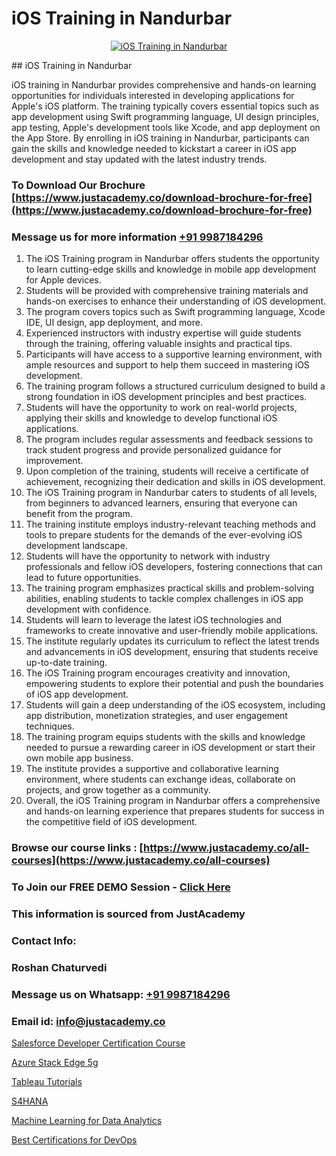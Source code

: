# iOS Training in Nandurbar

<p align="center">
  <a href="https://justacademy.co/course-detail/ios-training">
    <img src="https://justacademy.co/storage2/course_image/1676636008_course_image.webp" alt="iOS Training in Nandurbar">
  </a>
</p>
## iOS Training in Nandurbar

iOS training in Nandurbar provides comprehensive and hands-on learning opportunities for individuals interested in developing applications for Apple's iOS platform. The training typically covers essential topics such as app development using Swift programming language, UI design principles, app testing, Apple's development tools like Xcode, and app deployment on the App Store. By enrolling in iOS training in Nandurbar, participants can gain the skills and knowledge needed to kickstart a career in iOS app development and stay updated with the latest industry trends.
### To Download Our Brochure [https://www.justacademy.co/download-brochure-for-free](https://www.justacademy.co/download-brochure-for-free)
### Message us for more information [+91 9987184296](https://api.whatsapp.com/send?phone=919987184296)
1) The iOS Training program in Nandurbar offers students the opportunity to learn cutting-edge skills and knowledge in mobile app development for Apple devices.
2) Students will be provided with comprehensive training materials and hands-on exercises to enhance their understanding of iOS development.
3) The program covers topics such as Swift programming language, Xcode IDE, UI design, app deployment, and more.
4) Experienced instructors with industry expertise will guide students through the training, offering valuable insights and practical tips.
5) Participants will have access to a supportive learning environment, with ample resources and support to help them succeed in mastering iOS development.
6) The training program follows a structured curriculum designed to build a strong foundation in iOS development principles and best practices.
7) Students will have the opportunity to work on real-world projects, applying their skills and knowledge to develop functional iOS applications.
8) The program includes regular assessments and feedback sessions to track student progress and provide personalized guidance for improvement.
9) Upon completion of the training, students will receive a certificate of achievement, recognizing their dedication and skills in iOS development.
10) The iOS Training program in Nandurbar caters to students of all levels, from beginners to advanced learners, ensuring that everyone can benefit from the program.
11) The training institute employs industry-relevant teaching methods and tools to prepare students for the demands of the ever-evolving iOS development landscape.
12) Students will have the opportunity to network with industry professionals and fellow iOS developers, fostering connections that can lead to future opportunities.
13) The training program emphasizes practical skills and problem-solving abilities, enabling students to tackle complex challenges in iOS app development with confidence.
14) Students will learn to leverage the latest iOS technologies and frameworks to create innovative and user-friendly mobile applications.
15) The institute regularly updates its curriculum to reflect the latest trends and advancements in iOS development, ensuring that students receive up-to-date training.
16) The iOS Training program encourages creativity and innovation, empowering students to explore their potential and push the boundaries of iOS app development.
17) Students will gain a deep understanding of the iOS ecosystem, including app distribution, monetization strategies, and user engagement techniques.
18) The training program equips students with the skills and knowledge needed to pursue a rewarding career in iOS development or start their own mobile app business.
19) The institute provides a supportive and collaborative learning environment, where students can exchange ideas, collaborate on projects, and grow together as a community.
20) Overall, the iOS Training program in Nandurbar offers a comprehensive and hands-on learning experience that prepares students for success in the competitive field of iOS development.

### Browse our course links : [https://www.justacademy.co/all-courses](https://www.justacademy.co/all-courses) 
### To Join our FREE DEMO Session - [Click Here](https://www.justacademy.co/register-for-course-demo)


### This information is sourced from JustAcademy
### Contact Info:
### Roshan Chaturvedi
### Message us on Whatsapp: [+91 9987184296](https://api.whatsapp.com/send?phone=919987184296)
### Email id: [info@justacademy.co](mailto:info@justacademy.co)
                
[Salesforce Developer Certification Course](https://www.linkedin.com/pulse/salesforce-developer-certification-course-justacademy-delhi-vgpsc?trackingId=rgjQkIxns88opZLpveKZag%3D%3D&lipi=urn%3Ali%3Apage%3Ad_flagship3_company_admin%3BhdjIu54YRU6uEj%2BNOpsrpA%3D%3D)

[Azure Stack Edge 5g](https://www.linkedin.com/pulse/azure-stack-edge-5g-justacademy-thane-mdnpc?trackingId=oNHE8Wi07Vmyh26xb2IN2Q%3D%3D&lipi=urn%3Ali%3Apage%3Ad_flagship3_company_admin%3BzlEMqIgRRsubBoA3fmTvjQ%3D%3D)

[Tableau Tutorials](https://medium.com/@negishivu99/tableau-tutorials-23e9e7cae41e)

[S4HANA](https://medium.com/@kamblerajas684/s4hana-3b8bb6927191)

[Machine Learning for Data Analytics](https://justacademyin.github.io/justacademy/machine-learning-for-data-analytics)

[Best Certifications for DevOps](https://justacademyin.github.io/justacademy/best-certifications-for-devops)

